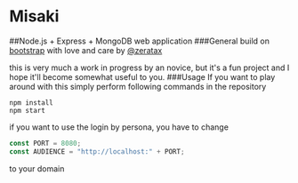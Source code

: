 # Misaki 
##Node.js + Express + MongoDB web application 
###General
build on <a href='http://getbootstrap.com'>bootstrap</a> with love and care by <a href=http://twitter.com/zeratax>@zeratax</a>


this is very much a work in progress by an novice, 
but it's a fun project and I hope it'll become somewhat useful to you.
###Usage
If you want to play around with this simply perform following commands in the repository

```
npm install
npm start
```

if you want to use the login by persona, you have to change

```javascript
const PORT = 8080;
const AUDIENCE = "http://localhost:" + PORT;
```

to your domain
